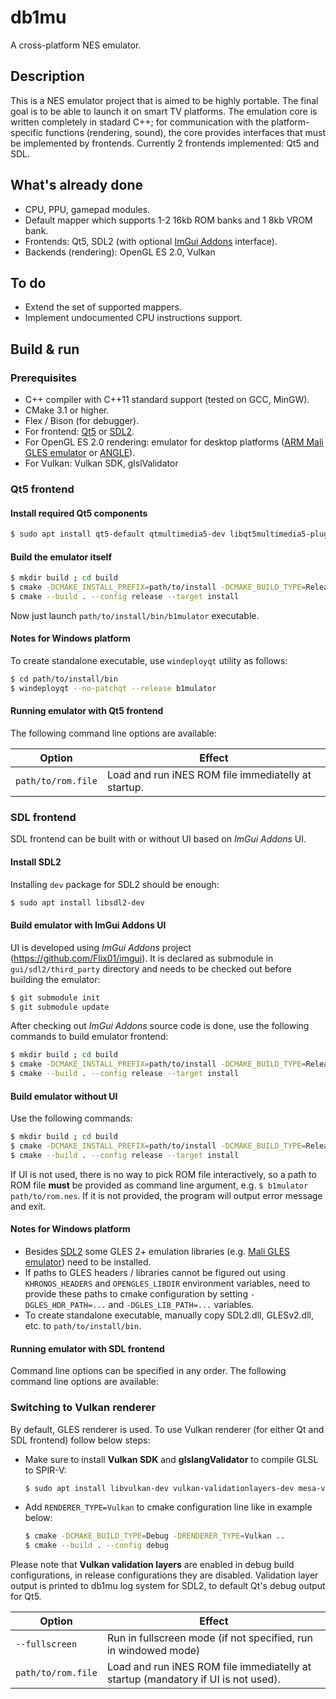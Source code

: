 # db1mu
A cross-platform NES emulator.

## Description
This is a NES emulator project that is aimed to be highly portable. The final goal is to be able to launch it on smart TV platforms. The emulation core is written completely in stadard C++; for communication with the platform-specific functions (rendering, sound), the core provides interfaces that must be implemented by frontends. Currently 2 frontends implemented: Qt5 and SDL.

## What's already done
* CPU, PPU, gamepad modules.
* Default mapper which supports 1-2 16kb ROM banks and 1 8kb VROM bank.
* Frontends: Qt5, SDL2 (with optional [ImGui Addons](https://github.com/Flix01/imgui) interface).
* Backends (rendering): OpenGL ES 2.0, Vulkan

## To do
* Extend the set of supported mappers.
* Implement undocumented CPU instructions support.

## Build & run
### Prerequisites
* C++ compiler with C++11 standard support (tested on GCC, MinGW).
* CMake 3.1 or higher.
* Flex / Bison (for debugger).
* For frontend: [Qt5](https://www.qt.io/download) or [SDL2](https://libsdl.org/download-2.0.php).
* For OpenGL ES 2.0 rendering: emulator for desktop platforms ([ARM Mali GLES emulator](https://developer.arm.com/tools-and-software/graphics-and-gaming/opengl-es-emulator/downloads) or [ANGLE](https://github.com/google/angle)).
* For Vulkan: Vulkan SDK, glslValidator

### Qt5 frontend
#### Install required Qt5 components
```bash
$ sudo apt install qt5-default qtmultimedia5-dev libqt5multimedia5-plugins 
```

#### Build the emulator itself
```bash
$ mkdir build ; cd build
$ cmake -DCMAKE_INSTALL_PREFIX=path/to/install -DCMAKE_BUILD_TYPE=Release -DFRONTEND_TYPE=QT ..
$ cmake --build . --config release --target install
```
Now just launch `path/to/install/bin/b1mulator` executable.

#### Notes for Windows platform
To create standalone executable, use `windeployqt` utility as follows:
```bash
$ cd path/to/install/bin
$ windeployqt --no-patchqt --release b1mulator
```

#### Running emulator with Qt5 frontend
The following command line options are available:

Option             | Effect
-------------------|---------
`path/to/rom.file` | Load and run iNES ROM file immediatelly at startup.

### SDL frontend
SDL frontend can be built with or without UI based on *ImGui Addons* UI.

#### Install SDL2
Installing `dev` package for SDL2 should be enough:
```bash
$ sudo apt install libsdl2-dev
```

#### Build emulator with ImGui Addons UI
UI is developed using *ImGui Addons* project (https://github.com/Flix01/imgui). It is declared as submodule in `gui/sdl2/third_party` directory and needs to be checked out before building the emulator:
```bash
$ git submodule init
$ git submodule update
```
After checking out *ImGui Addons* source code is done, use the following commands to build emulator frontend:
```bash
$ mkdir build ; cd build
$ cmake -DCMAKE_INSTALL_PREFIX=path/to/install -DCMAKE_BUILD_TYPE=Release -DFRONTEND_TYPE=SDL ..
$ cmake --build . --config release --target install
```

#### Build emulator without UI
Use the following commands:
```bash
$ mkdir build ; cd build
$ cmake -DCMAKE_INSTALL_PREFIX=path/to/install -DCMAKE_BUILD_TYPE=Release -DFRONTEND_TYPE=SDL -DUSE_IMGUI=OFF ..
$ cmake --build . --config release --target install
```
If UI is not used, there is no way to pick ROM file interactively, so a path to ROM file **must** be provided as command line argument, e.g. `$ b1mulator path/to/rom.nes`. If it is not provided, the program will output error message and exit.

#### Notes for Windows platform
- Besides [SDL2](https://libsdl.org/download-2.0.php) some GLES 2+ emulation libraries (e.g. [Mali GLES emulator](https://developer.arm.com/tools-and-software/graphics-and-gaming/opengl-es-emulator/downloads)) need to be installed.
- If paths to GLES headers / libraries cannot be figured out using `KHRONOS_HEADERS` and `OPENGLES_LIBDIR` environment variables, need to provide these paths to cmake configuration by setting `-DGLES_HDR_PATH=...` and `-DGLES_LIB_PATH=...` variables.
- To create standalone executable, manually copy SDL2.dll, GLESv2.dll, etc. to `path/to/install/bin`.

#### Running emulator with SDL frontend
Command line options can be specified in any order. The following command line options are available:

### Switching to Vulkan renderer
By default, GLES renderer is used. To use Vulkan renderer (for either Qt and SDL frontend) follow below steps:

- Make sure to install **Vulkan SDK** and **glslangValidator** to compile GLSL to SPIR-V:  
  ```bash
  $ sudo apt install libvulkan-dev vulkan-validationlayers-dev mesa-vulkan-drivers vulkan-tools glslang-tools
  ```
- Add `RENDERER_TYPE=Vulkan` to cmake configuration line like in example below:  
  ```bash
  $ cmake -DCMAKE_BUILD_TYPE=Debug -DRENDERER_TYPE=Vulkan ..
  $ cmake --build . --config debug
  ```

Please note that **Vulkan validation layers** are enabled in debug build configurations, in release configurations they are disabled. Validation layer output is printed to db1mu log system for SDL2, to default Qt's debug output for Qt5.


Option             | Effect
-------------------|---------
`--fullscreen`     | Run in fullscreen mode (if not specified, run in windowed mode)
`path/to/rom.file` | Load and run iNES ROM file immediatelly at startup (mandatory if UI is not used).
